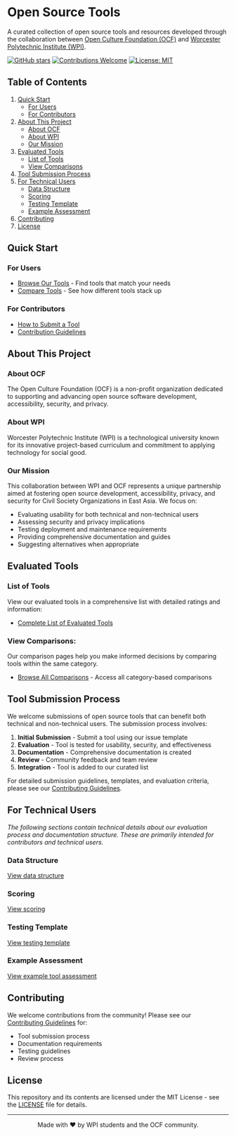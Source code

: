 # Open Source Tools

A curated collection of open source tools and resources developed through the collaboration between [Open Culture Foundation (OCF)](https://ocf.tw/en/) and [Worcester Polytechnic Institute (WPI)](https://www.wpi.edu/).

[![GitHub stars](https://img.shields.io/github/stars/adequatej/open-source-tools.svg?style=social&label=Star&maxAge=2592000)](https://github.com/adequatej/open-source-tools/stargazers/)
[![Contributions Welcome](https://img.shields.io/badge/contributions-welcome-brightgreen.svg?style=flat)](CONTRIBUTING.md)
[![License: MIT](https://img.shields.io/badge/License-MIT-yellow.svg)](LICENSE)

## Table of Contents
1. [Quick Start](#quick-start)
   - [For Users](#for-users)
   - [For Contributors](#for-contributors)
2. [About This Project](#about-this-project)
   - [About OCF](#about-ocf)
   - [About WPI](#about-wpi)
   - [Our Mission](#our-mission)
3. [Evaluated Tools](#evaluated-tools)
   - [List of Tools](#list-of-tools)
   - [View Comparisons](#view-comparisons)
4. [Tool Submission Process](#tool-submission-process)
5. [For Technical Users](#for-technical-users)
   - [Data Structure](#data-structure)
   - [Scoring](#scoring)
   - [Testing Template](#testing-template)
   - [Example Assessment](#example-assessment)
6. [Contributing](#contributing)
7. [License](#license)

## Quick Start

### For Users
- [Browse Our Tools](#list-of-tools) - Find tools that match your needs
- [Compare Tools](#view-comparisons) - See how different tools stack up

### For Contributors
- [How to Submit a Tool](#tool-submission-process)
- [Contribution Guidelines](CONTRIBUTING.md)

## About This Project

### About OCF
The Open Culture Foundation (OCF) is a non-profit organization dedicated to supporting and advancing open source software development, accessibility, security, and privacy.

### About WPI
Worcester Polytechnic Institute (WPI) is a technological university known for its innovative project-based curriculum and commitment to applying technology for social good.

### Our Mission
This collaboration between WPI and OCF represents a unique partnership aimed at fostering open source development, accessibility, privacy, and security for Civil Society Organizations in East Asia. We focus on:

- Evaluating usability for both technical and non-technical users
- Assessing security and privacy implications
- Testing deployment and maintenance requirements
- Providing comprehensive documentation and guides
- Suggesting alternatives when appropriate

<!-- BEGIN TOOLS -->
## Evaluated Tools

### List of Tools
View our evaluated tools in a comprehensive list with detailed ratings and information:

- [Complete List of Evaluated Tools](docs/tools/evaluated-tools.md)

<!-- END TOOLS -->

<!-- BEGIN COMPARISONS -->
### View Comparisons:
Our comparison pages help you make informed decisions by comparing tools within the same category. 
- [Browse All Comparisons](docs/tools/comparisons/README.md) - Access all category-based comparisons

<!-- END COMPARISONS -->

## Tool Submission Process

We welcome submissions of open source tools that can benefit both technical and non-technical users. The submission process involves:

1. **Initial Submission** - Submit a tool using our issue template
2. **Evaluation** - Tool is tested for usability, security, and effectiveness
3. **Documentation** - Comprehensive documentation is created
4. **Review** - Community feedback and team review
5. **Integration** - Tool is added to our curated list

For detailed submission guidelines, templates, and evaluation criteria, please see our [Contributing Guidelines](CONTRIBUTING.md).

## For Technical Users

*The following sections contain technical details about our evaluation process and documentation structure. These are primarily intended for contributors and technical users.*

### Data Structure
[View data structure](docs/technical/assessment/data-structure.md)

### Scoring
[View scoring](docs/technical/assessment/scoring.md)

### Testing Template
[View testing template](docs/technical/assessment/TOOL_TEMPLATE.md)

### Example Assessment
[View example tool assessment](docs/technical/assessment/example-assessment.md)

## Contributing

We welcome contributions from the community! Please see our [Contributing Guidelines](CONTRIBUTING.md) for:
- Tool submission process
- Documentation requirements
- Testing guidelines
- Review process

## License

This repository and its contents are licensed under the MIT License - see the [LICENSE](LICENSE) file for details.

---

<div align="center">
Made with ❤️ by WPI students and the OCF community.
</div>
